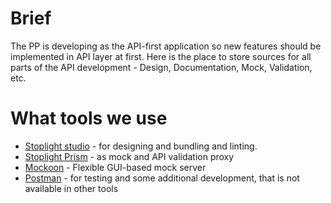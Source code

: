 # Brief
The PP is developing as the API-first application so new features should be implemented in API layer at first.
Here is the place to store sources for all parts of the API development - Design, Documentation, Mock, Validation, etc.

# What tools we use
- [Stoplight studio](https://stoplight.io/studio/) - for designing and bundling and linting.
- [Stoplight Prism](https://stoplight.io/open-source/prism/) - as mock and API validation proxy
- [Mockoon](https://github.com/mockoon/mockoon) - Flexible GUI-based mock server
- [Postman](https://personal-portfolio.postman.co/workspaces/23c7f46f-2ca3-4514-8c29-bb3b8b3478e7/apis) - for testing
and some additional development, that is not available in other tools